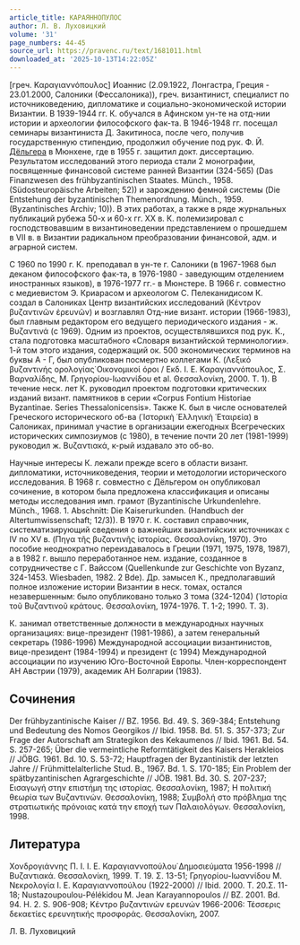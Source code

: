 ```yaml
---
article_title: КАРАЯННОПУЛОС
author: Л. В. Луховицкий
volume: '31'
page_numbers: 44-45
source_url: https://pravenc.ru/text/1681011.html
downloaded_at: '2025-10-13T14:22:05Z'
---
```


[греч. Καραγιαννόπουλος] Иоаннис (2.09.1922, Лонгастра, Греция - 23.01.2000, Салоники (Фессалоника)), греч. византинист, специалист по источниковедению, дипломатике и социально-экономической истории Византии. В 1939-1944 гг. К. обучался в Афинском ун-те на отд-нии истории и археологии философского фак-та. В 1946-1948 гг. посещал семинары византиниста Д. Закитиноса, после чего, получив государственную стипендию, продолжил обучение под рук. Ф. Й. [Дёльгера](https://pravenc.ru/text/Дёльгера.html) в Мюнхене, где в 1955 г. защитил докт. диссертацию. Результатом исследований этого периода стали 2 монографии, посвященные финансовой системе ранней Византии (324-565) (Das Finanzwesen des frühbyzantinischen Staates. Münch., 1958. (Südosteuropäische Arbeiten; 52)) и зарождению фемной системы (Die Entstehung der byzantinischen Themenordnung. Münch., 1959. (Byzantinisches Archiv; 10)). В этих работах, а также в ряде журнальных публикаций рубежа 50-х и 60-х гг. XX в. К. полемизировал с господствовавшим в византиноведении представлением о прошедшем в VII в. в Византии радикальном преобразовании финансовой, адм. и аграрной систем.

С 1960 по 1990 г. К. преподавал в ун-те г. Салоники (в 1967-1968 был деканом философского фак-та, в 1976-1980 - заведующим отделением иностранных языков), в 1976-1977 гг.- в Мюнстере. В 1966 г. совместно с медиевистом Э. Криарасом и археологом С. Пелеканидисом К. создал в Салониках Центр византийских исследований (Κέντρον βυζαντινῶν ἐρευνῶν) и возглавлял Отд-ние визант. истории (1966-1983), был главным редактором его ведущего периодического издания - ж. Βυζαντινά (с 1969). Одним из проектов, осуществлявшихся под рук. К., стала подготовка масштабного «Словаря византийской терминологии». 1-й том этого издания, содержащий ок. 500 экономических терминов на буквы Α - Γ, был опубликован посмертно коллегами К. (Λεξικό βυζαντινής ορολογίας̇ Οικονομικοί όροι / Εκδ. Ι. Ε. Καραγιαννόπουλος, Σ. Βαρναλίδης, Μ. Γρηγορίου-Ιωαννίδου et al. Θεσσαλονίκη, 2000. Τ. 1). В течение неск. лет К. руководил проектом подготовки критических изданий визант. памятников в серии «Corpus Fontium Historiae Byzantinae. Series Thessalonicensis». Также К. был в числе основателей Греческого исторического об-ва (῾Ιστορικὴ ῾Ελληνικὴ ῾Εταιρεία) в Салониках, принимал участие в организации ежегодных Всегреческих исторических симпозиумов (с 1980), в течение почти 20 лет (1981-1999) руководил ж. Βυζαντιακά, к-рый издавало это об-во.

Научные интересы К. лежали прежде всего в области визант. дипломатики, источниковедения, теории и методологии исторического исследования. В 1968 г. совместно с Дёльгером он опубликовал сочинение, в котором была предложена классификация и описаны методы исследования имп. грамот (Byzantinische Urkundenlehre. Münch., 1968. 1. Abschnitt: Die Kaiserurkunden. (Handbuch der Altertumwissenschaft; 12/3)). В 1970 г. К. составил справочник, систематизирующий сведения о важнейших византийских источниках с IV по XV в. (Πηγα τῆς βυζαντινῆς ἱστορίας. Θεσσαλονίκη, 1970). Это пособие неоднократно переиздавалось в Греции (1971, 1975, 1978, 1987), а в 1982 г. вышло переработанное нем. издание, созданное в сотрудничестве с Г. Вайссом (Quellenkunde zur Geschichte von Byzanz, 324-1453. Wiesbaden, 1982. 2 Bde). Др. замысел К., предполагавший полное изложение истории Византии в неск. томах, остался незавершенным: было опубликовано только 3 тома (324-1204) (῾Ιστορία τοῦ Βυζαντινοῦ κράτους. Θεσσαλονίκη, 1974-1976. Τ. 1-2; 1990. Τ. 3).

К. занимал ответственные должности в международных научных организациях: вице-президент (1981-1986), а затем генеральный секретарь (1986-1996) Международной ассоциации византинистов, вице-президент (1984-1994) и президент (с 1994) Международной ассоциации по изучению Юго-Восточной Европы. Член-корреспондент АН Австрии (1979), академик АН Болгарии (1983).

## Сочинения

Der frühbyzantinische Kaiser // BZ. 1956. Bd. 49. S. 369-384; Entstehung und Bedeutung des Nomos Georgikos // Ibid. 1958. Bd. 51. S. 357-373; Zur Frage der Autorschaft am Strategikon des Kekaumenos // Ibid. 1961. Bd. 54. S. 257-265; Über die vermeintliche Reformtätigkeit des Kaisers Herakleios // JÖBG. 1961. Bd. 10. S. 53-72; Hauptfragen der Byzantinistik der letzten Jahre // Frühmittelalterliche Stud. B., 1967. Bd. 1. S. 170-185; Ein Problem der spätbyzantinischen Agrargeschichte // JÖB. 1981. Bd. 30. S. 207-237; Εισαγωγή στην επιστήμη της ιστορίας. Θεσσαλονίκη, 1987; Η πολιτική θεωρία των Βυζαντινών. Θεσσαλονίκη, 1988; Συμβολή στο πρόβλημα της στρατιωτικής πρόνοιας κατά την εποχή των Παλαιολόγων. Θεσσαλονίκη, 1998.

## Литература

Χονδρογιάννης Π. Ι. Ι. Ε. Καραγιαννοπούλου̇ Δημοσιεύματα 1956-1998 // Βυζαντιακά. Θεσσαλονίκη, 1999. Τ. 19. Σ. 13-51; Γρηγορίου-Ιωαννίδου Μ. Νεκρολογία Ι. Ε. Καραγιαννοπούλου (1922-2000) // Ibid. 2000. Τ. 20.Σ. 11-18; Nustazoupoulou-Pélékidou M. Jean Karayannopoulos // BZ. 2001. Bd. 94. H. 2. S. 906-908; Κέντρο βυζαντινών ερευνών 1966-2006: Τέσσερις δεκαετίες ερευνητικής προσφοράς. Θεσσαλονίκη, 2007.

Л. В. Луховицкий
